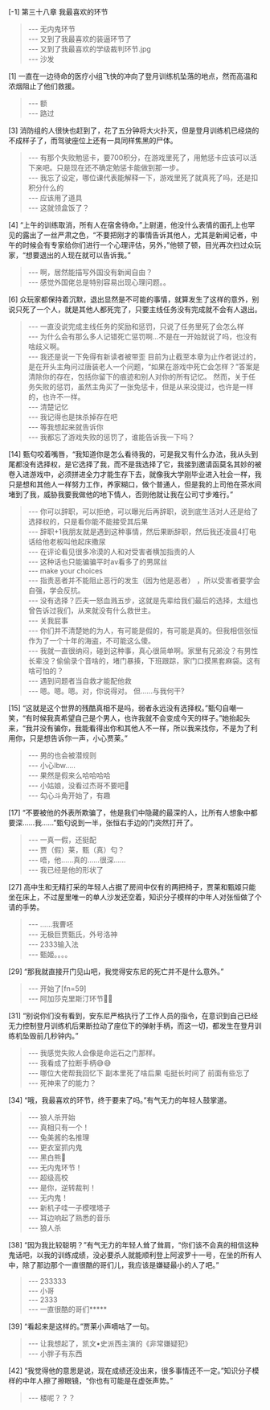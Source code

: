 
[-1] 第三十八章 我最喜欢的环节
>--- 无内鬼环节<br>
>--- 又到了我最喜欢的装逼环节了<br>
>--- 又到了我最喜欢的学级裁判环节.jpg<br>
>--- 沙发<br>

[1] 一直在一边待命的医疗小组飞快的冲向了登月训练机坠落的地点，然而高温和浓烟阻止了他们救援。
>--- 额<br>
>--- 路过<br>

[3] 消防组的人很快也赶到了，花了五分钟将大火扑灭，但是登月训练机已经烧的不成样子了，而驾驶座位上还有一具同样焦黑的尸体。
>--- 有那个失败勉惩卡，要700积分，在游戏里死了，用勉惩卡应该可以活下来吧。只是现在还不确定勉惩卡能做到那一步。<br>
>--- 我忘了设定，哪位课代表能解释一下，游戏里死了就真死了吗，还是扣积分什么的<br>
>--- 应该用了道具<br>
>--- 这就领盒饭了？<br>

[4] “上午的训练取消，所有人在宿舍待命。”上尉道，他没什么表情的面孔上也罕见的露出了一丝严肃之色，“不要把刚才的事情告诉其他人，尤其是新闻记者，中午的时候会有专家给你们进行一个心理评估，另外，”他顿了顿，目光再次扫过众玩家，“想要退出的人现在就可以告诉我。”
>--- 啊，居然能描写外国没有新闻自由？<br>
>--- 感觉外国佬总是特别容易出现心理问题。。<br>

[6] 众玩家都保持着沉默，退出显然是不可能的事情，就算发生了这样的意外，别说只死了一个人，就是其他人都死完了，只要主线任务没有完成就不会有人退出。
>--- 一直没说完成主线任务的奖励和惩罚，只说了任务里死了会怎么样<br>
>--- 为什么会有那么多人记错死亡惩罚啊...不是在一开始就说了吗，也没有啥歧义啊。<br>
>--- 我还是说一下免得有新读者被带歪
目前为止截至本章为止作者说过的，是在开头主角问过唐装老人一个问题，“如果在游戏中死亡会怎样？”答案是清除你的存在，包括你留下的痕迹和别人对你的所有记忆。
然而，关于任务失败的惩罚，虽然主角买了一张免惩卡，但是从来没提过，也许是一样的，也许不一样。<br>
>--- 清楚记忆<br>
>--- 我记得也是抹杀掉存在吧<br>
>--- 等我想起来就告诉你<br>
>--- 我都忘了游戏失败的惩罚了，谁能告诉我一下吗？<br>

[14] 甄匂咬着嘴唇，“我知道你是怎么看待我的，可是我又有什么办法，我从头到尾都没有选择权，是它选择了我，而不是我选择了它，我接到邀请函莫名其妙的被卷入进游戏中，必须拼进全力才能生存下去，就像我大学刚毕业进入社会一样，我只是想和其他人一样努力工作，养家糊口，做个普通人，但是我的上司他在茶水间堵到了我，威胁我要我做他的地下情人，否则他就让我在公司寸步难行。”
>--- 你可以辞职，可以拒绝，可以曝光后再辞职，说到底生活对人还是给了选择权的，只是看你能不能接受其后果<br>
>--- 辞职+1我朋友就是遇到这种事情，然后果断辞职，然后我还凌晨4打电话给他老板叫他起床撒尿<br>
>--- 在评论看见很多冷漠的人和对受害者横加指责的人<br>
>--- 这种话也只能骗骗平时av看多了的男屌丝<br>
>--- make your choices<br>
>--- 指责恶者并不能阻止恶行的发生（因为他是恶者） ，所以受害者要学会自强，学会反抗。<br>
>--- 没有选择？匹夫一怒血溅五步，这就是先辈给我们最后的选择，太组也曾告诉过我们，从来就没有什么救世主。<br>
>--- 关我屁事<br>
>--- 你们并不清楚她的为人，有可能是假的，有可能是真的。但我相信张恒作为了一个十年的海盗，不可能这么傻。<br>
>--- 我就一直很纳闷，碰到这种事，真心很简单啊。家里有兄弟没？有男性长辈没？偷偷录个音啥的，堵门暴揍，下班跟踪，家门口摸黑套麻袋。这有啥可怕的？<br>
>--- 遇到问题者当自救才能配他救<br>
>--- 嗯。嗯。嗯。对，你说得对。
但……与我何干?<br>

[15] “这就是这个世界的残酷真相不是吗，弱者永远没有选择权。”甄匂自嘲一笑，“有时候我真希望自己是个男人，也许我就不会变成今天的样子。”她抬起头来，“我并没有骗你，我能看得出你和其他人不一样，所以我来找你，不是为了利用你，只是想告诉你一声，小心贾莱。”
>--- 男的也会被潜规则<br>
>--- 小心lbw.....<br>
>--- 果然是假来么哈哈哈哈<br>
>--- 小姑娘，没看过杰哥不要吧🧐<br>
>--- 勾心斗角开始了，有趣<br>

[17] “不要被他的外表所欺骗了，他是我们中隐藏的最深的人，比所有人想象中都要深……我……”甄匂说到一半，张恒右手边的门突然打开了。
>--- 一真一假，还挺配<br>
>--- 贾（假）莱，甄（真）匂？<br>
>--- 唔，他……真的……很深……<br>
>--- 我已经是他的形状了<br>

[27] 高中生和无精打采的年轻人占据了房间中仅有的两把椅子，贾莱和甄姬只能坐在床上，不过屋里唯一的单人沙发还空着，知识分子模样的中年人对张恒做了个请的手势。
>--- ……我曹呸<br>
>--- 无极巨贾甄氏，外号洛神<br>
>--- 2333输入法<br>
>--- 甄姬。。。。<br>

[29] “那我就直接开门见山吧，我觉得安东尼的死亡并不是什么意外。”
>--- 开始了[fn=59]<br>
>--- 阿加莎克里斯汀环节👍🏻<br>

[31] “别说你们没有看到，安东尼严格执行了工作人员的指令，在意识到自己已经无力控制登月训练机后果断拉动了座位下的弹射手柄，而这一切，都发生在登月训练机坠毁前几秒钟内。”
>--- 我感觉失败人会像是命运石之门那样。<br>
>--- 我看成了拉断手柄😅😅<br>
>--- 哪位大佬帮我回忆下  副本里死了啥后果   屯挺长时间了  前面有些忘了<br>
>--- 死神来了的能力？<br>

[34] “哦，我最喜欢的环节，终于要来了吗。”有气无力的年轻人鼓掌道。
>--- 狼人杀开始<br>
>--- 真相只有一个！<br>
>--- 兔美酱的名推理<br>
>--- 更衣室抓内鬼<br>
>--- 黑白熊🐻<br>
>--- 无内鬼环节！<br>
>--- 超级高校<br>
>--- 是你，逆转裁判！<br>
>--- 无内鬼！<br>
>--- 新机子哇一子模嘿塔子<br>
>--- 耳边响起了熟悉的音乐<br>
>--- 狼人杀<br>

[38] “因为我比较聪明？”有气无力的年轻人耸了耸肩，“你们该不会真的相信这种鬼话吧，以我的训练成绩，没必要杀人就能顺利登上阿波罗十一号，在坐的所有人中，除了那边那个一直很酷的哥们儿，我应该是嫌疑最小的人了吧。”
>--- 233333<br>
>--- 小哥<br>
>--- 2333<br>
>--- 一直很酷的哥们*****<br>

[39] “看起来是这样的。”贾莱小声嘀咕了一句。
>--- 让我想起了，凯文•史派西主演的《非常嫌疑犯》<br>
>--- 小胖子有东西<br>

[42] “我觉得他的意思是说，现在成绩还没出来，很多事情还不一定。”知识分子模样的中年人擦了擦眼镜，“你也有可能是在虚张声势。”
>--- 楼呢？？？<br>
